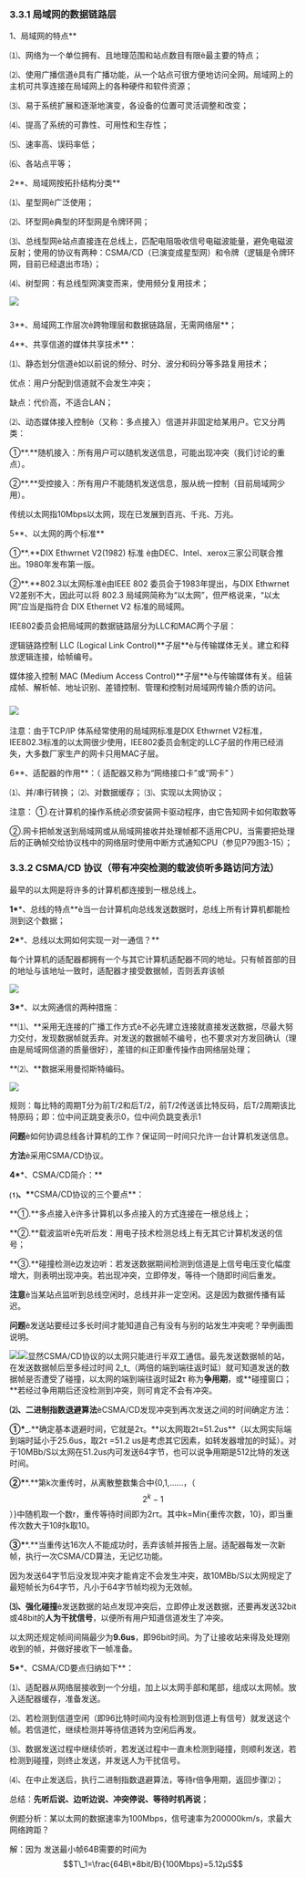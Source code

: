 ### 3.3.1 局域网的数据链路层

1、局域网的特点\*\*

⑴、网络为一个单位拥有、且地理范围和站点数目有限è最主要的特点；

⑵、使用广播信道è具有广播功能，从一个站点可很方便地访问全网。局域网上的主机可共享连接在局域网上的各种硬件和软件资源；

⑶、易于系统扩展和逐渐地演变，各设备的位置可灵活调整和改变；

⑷、提高了系统的可靠性、可用性和生存性；

⑸、速率高、误码率低；

⑹、各站点平等；

2\*\*、局域网按拓扑结构分类\*\*

⑴、星型网è广泛使用；

⑵、环型网è典型的环型网是令牌环网；

⑶、总线型网è站点直接连在总线上，匹配电阻吸收信号电磁波能量，避免电磁波反射；使用的协议有两种：CSMA/CD（已演变成星型网）和令牌（逻辑是令牌环网，目前已经退出市场）；

⑷、树型网：有总线型网演变而来，使用频分复用技术；

![](/assets/局域网的拓扑.png)

### 

3\*\*、局域网工作层次è跨物理层和数据链路层，无需网络层\*\*；

4\*\*、共享信道的媒体共享技术\*\*：

⑴、静态划分信道è如以前说的频分、时分、波分和码分等多路复用技术；

优点：用户分配到信道就不会发生冲突；

缺点：代价高，不适合LAN；

⑵、动态媒体接入控制è（又称：多点接入）信道并非固定给某用户。它又分两类：

①\*\*.\*\*随机接入：所有用户可以随机发送信息，可能出现冲突（我们讨论的重点）。

②\*\*.\*\*受控接入：所有用户不能随机发送信息，服从统一控制（目前局域网少用）。

传统以太网指10Mbps以太网，现在已发展到百兆、千兆、万兆。

5\*\*、以太网的两个标准\*\*

①\*\*.\*\*DIX Ethwrnet V2\(1982\) 标准 è由DEC、Intel、xerox三家公司联合推出。1980年发布第一版。

②\*\*.\*\*802.3以太网标准è由IEEE 802 委员会于1983年提出，与DIX Ethwrnet V2差别不大，因此可以将 802.3 局域网简称为“以太网”，但严格说来，“以太网”应当是指符合 DIX Ethernet V2 标准的局域网。

IEE802委员会把局域网的数据链路层分为LLC和MAC两个子层：

逻辑链路控制 LLC \(Logical Link Control\)\*\*子层\*\*è与传输媒体无关。建立和释放逻辑连接，给帧编号。

媒体接入控制 MAC \(Medium Access Control\)\*\*子层\*\*è与传输媒体有关。组装成帧、解析帧、地址识别、差错控制、管理和控制对局域网传输介质的访问。

### ![](/assets/局域网体系结构.png)

注意：由于TCP/IP 体系经常使用的局域网标准是DIX Ethwrnet V2标准，IEE802.3标准的以太网很少使用，IEE802委员会制定的LLC子层的作用已经消失，大多数厂家生产的网卡只用MAC子层。

6\*\*、适配器的作用\*\*：（ 适配器又称为“网络接口卡”或“网卡” ）

⑴、并/串行转换；               ⑵、对数据缓存；         ⑶、实现以太网协议；

注意： ①.在计算机的操作系统必须安装网卡驱动程序，由它告知网卡如何取数等

②.网卡把帧发送到局域网或从局域网接收并处理帧都不适用CPU，当需要把处理后的正确帧交给协议栈中的网络层时使用中断方式通知CPU（参见P79图3-15）；

### 3.3.2 CSMA/CD 协议（带有冲突检测的载波侦听多路访问方法）

最早的以太网是将许多的计算机都连接到一根总线上。

**1\***\*、总线的特点\*\*è当一台计算机向总线发送数据时，总线上所有计算机都能检测到这个数据；

**2\***\*、总线以太网如何实现一对一通信？\*\*

每个计算机的适配器都拥有一个与其它计算机适配器不同的地址。只有帧首部的目的地址与该地址一致时，适配器才接受数据帧，否则丢弃该帧

![](/assets/总线网实现一对一通信.jpeg)

**3\***\*、以太网通信的两种措施：

**⑴、**采用无连接的广播工作方式è不必先建立连接就直接发送数据，尽最大努力交付，发现数据帧就丢弃。对发送的数据帧不编号，也不要求对方发回确认（理由是局域网信道的质量很好），差错的纠正即重传操作由网络层处理；

**⑵、**数据采用曼彻斯特编码。

![](/assets/以太网数据采用曼彻斯特编码.png)

规则：每比特的周期T分为前T/2和后T/2，前T/2传送该比特反码，后T/2周期该比特原码；即：位中间正跳变表示0，位中间负跳变表示1



**问题**è如何协调总线各计算机的工作？保证同一时间只允许一台计算机发送信息。

**方法**è采用CSMA/CD协议。

**4\***\*、CSMA/CD简介：\*\*

**⑴、\***\*CSMA/CD协议的三个要点\*\*：

**①.**多点接入è许多计算机以多点接入的方式连接在一根总线上；

**②.**载波监听è先听后发：用电子技术检测总线上有无其它计算机发送的信号；

**③.**碰撞检测è边发边听：若发送数据期间检测到信道是上信号电压变化幅度增大，则表明出现冲突。若出现冲突，立即停发，等待一个随即时间后重发。

**注意**è当某站点监听到总线空闲时，总线并非一定空闲。这是因为数据传播有延迟。

**问题**è发送站要经过多长时间才能知道自己有没有与别的站发生冲突呢？举例画图说明。

![](/assets/CSMA/CD-1.png)![](/assets/CSMA/CD-2.png)显然CSMA/CD协议的以太网只能进行半双工通信。最先发送数据帧的站，在发送数据帧后至多经过时间 2_t_（两倍的端到端往返时延）就可知道发送的数据帧是否遭受了碰撞，以太网的端到端往返时延**2**τ 称为**争用期**，或**碰撞窗口；**若经过争用期后还没检测到冲突，则可肯定不会有冲突。

**⑵、二进制指数退避算法**èCSMA/CD发现冲突到再次发送之间的时间确定方法：

**①\***\_.**确定基本退避时间，它就是2τ。**以太网取2t=51.2us\*\*（以太网实际端到端时延小于25.6us，取2τ =51.2 us是考虑其它因素，如转发器增加的时延）。对于10MBb/S以太网在51.2us内可发送64字节，也可以说争用期是512比特的发送时间。

**②\***\*.\*\*第k次重传时，从离散整数集合中{0,1,……，（$$2^k-1$$）}中随机取一个数r，重传等待时间即为2rτ。其中k=Min{重传次数，10}，即当重传次数大于10时k取10。

**③\***\*.\*\*当重传达16次人不能成功时，丢弃该帧并报告上层。适配器每发一次新帧，执行一次CSMA/CD算法，无记忆功能。

因为发送64字节后没发现冲突才能肯定不会发生冲突，故10MBb/S以太网规定了最短帧长为64字节，凡小于64字节帧均视为无效帧。

**⑶、强化碰撞**è发送数据的站点发现冲突后，立即停止发送数据，还要再发送32bit或48bit的**人为干扰信号**，以便所有用户知道信道发生了冲突。

以太网还规定帧间间隔最少为**9.6us**，即96bit时间。为了让接收站来得及处理刚收到的帧，并做好接收下一帧准备。

**5\***\*、CSMA/CD要点归纳如下\*\*：

⑴、适配器从网络层接收到一个分组，加上以太网手部和尾部，组成以太网帧。放入适配器缓存，准备发送。

⑵、若检测到信道空闲（即96比特时间内没有检测到信道上有信号）就发送这个帧。若信道忙，继续检测并等待信道转为空闲后再发。

⑶、数据发送过程中继续侦听，若发送过程中一直未检测到碰撞，则顺利发送，若检测到碰撞，则终止发送，并发送人为干扰信号。

⑷、在中止发送后，执行二进制指数退避算法，等待r倍争用期，返回步骤⑵；

总结：**先听后说、边听边说、冲突停说、等待时机再说**；

例题分析：某以太网的数据速率为100Mbps，信号速率为200000km/s，求最大网络跨距？

解：因为 发送最小帧64B需要的时间为$$T\_1=\frac{64B\*8bit/B}{100Mbps}=5.12μS$$

